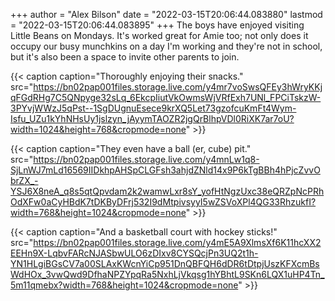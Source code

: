 +++
author = "Alex Bilson"
date = "2022-03-15T20:06:44.083880"
lastmod = "2022-03-15T20:06:44.083895"
+++
The boys have enjoyed visiting Little Beans on Mondays. It's worked great for Amie too; not only does it occupy our busy munchkins on a day I'm working and they're not in school, but it's also been a space to invite other parents to join.

{{< caption caption="Thoroughly enjoying their snacks." src="https://bn02pap001files.storage.live.com/y4mr7voSwsQFEy3hWryKKjqFGdRHg7C5QNpyge32sLq_6EkcpIiutVkOwmsWjVRfExh7UNl_FPCiTskzW-3PYvjWWzJ5qPst--1SgDUgnuEsece9krXQ5Let73gzofcuKmFt4Wym-Isfu_UZu1kYhNHsUy1jslzyn_jAyymTAOZR2jgQrBlhpVDl0RiXK7ar7oU?width=1024&height=768&cropmode=none" >}}

{{< caption caption="They even have a ball (er, cube) pit." src="https://bn02pap001files.storage.live.com/y4mnLw1q8-SjLnWJ7mLd16569IIDkhpAHSpCLGFsh3ahjdZNld14x9P6kTgBBh4hPjcZvvObrZX_-YSJ6X8neA_q8s5qtQpvdam2k2wamwLxr8sY_yofHtNgzUxc38eQRZpNcPRhOdXFw0aCyHBdK7tDKByDFrj532I9dMtpivsyyI5wZSVoXPl4QG33RhzukfI?width=768&height=1024&cropmode=none" >}}

{{< caption caption="And a basketball court with hockey sticks!" src="https://bn02pap001files.storage.live.com/y4mE5A9XlmsXf6K11hcXX2EEHn9X-LqbvFARcNJASbwULO6zDIxv8CYSQcjPn3UQ2t1h-YN1HLgiBGsCV7a00SLAxKWcnYiCp951DnQBFQH6dDR6tDtpjUszKFXcmBsWdHOx_3vwQwd9DfhaNPZYpqRa5NxhLjVkqsg1hYBhtL9SKn6LQX1uHP4Tn_5m11qmebx?width=768&height=1024&cropmode=none" >}}
